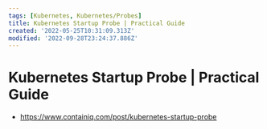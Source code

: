 ```yaml
---
tags: [Kubernetes, Kubernetes/Probes]
title: Kubernetes Startup Probe | Practical Guide
created: '2022-05-25T10:31:09.313Z'
modified: '2022-09-28T23:24:37.886Z'
---
```


# Kubernetes Startup Probe | Practical Guide

* https://www.containiq.com/post/kubernetes-startup-probe

